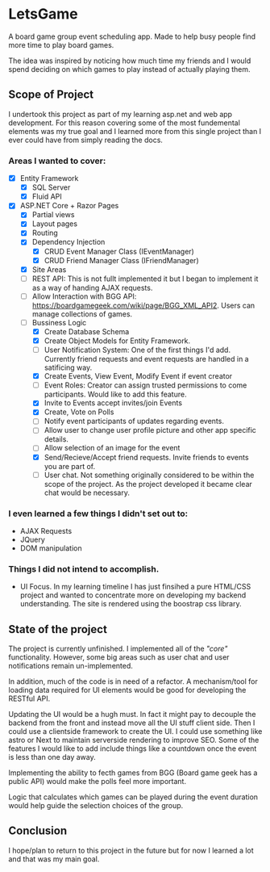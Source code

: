 # LetsGame

A board game group event scheduling app. Made to help busy people find more time to play board games.

The idea was inspired by noticing how much time my friends and I would spend deciding on which games to play instead of actually playing them.

## Scope of Project

I undertook this project as part of my learning asp.net and web app development. For this reason covering some of the most fundemental elements was my true goal and I learned more from this single project than I ever could have from simply reading the docs. 

### Areas I wanted to cover:

  - [x] Entity Framework
    - [x] SQL Server
    - [x] Fluid API
  - [x] ASP.NET Core + Razor Pages
    - [x] Partial views
    - [x] Layout pages
    - [x] Routing
    - [x] Dependency Injection
      - [x] CRUD Event Manager Class (IEventManager)
      - [x] CRUD Friend Manager Class (IFriendManager)
    - [x] Site Areas
    - [ ] REST API: This is not fullt implemented it but I began to implement it as a way of handing AJAX requests.
    - [ ] Allow Interaction with BGG API: https://boardgamegeek.com/wiki/page/BGG_XML_API2. Users can manage collections of games.
    - [ ] Bussiness Logic
      - [x] Create Database Schema
      - [x] Create Object Models for Entity Framework.
      - [ ] User Notification System: One of the first things I'd add. Currently friend requests and event requests are handled in a satificing way.
      - [x] Create Events, View Event, Modify Event if event creator
      - [ ] Event Roles: Creator can assign trusted permissions to come participants. Would like to add this feature.
      - [x] Invite to Events accept invites/join Events
      - [x] Create, Vote on Polls
      - [ ] Notify event participants of updates regarding events.
      - [ ] Allow user to change user profile picture and other app specific details.
      - [ ] Allow selection of an image for the event
      - [x] Send/Recieve/Accept friend requests. Invite friends to events you are part of.
      - [ ] User chat. Not something originally considered to be within the scope of the project. As the project developed it became clear chat would be necessary.
    
### I even learned a few things I didn't set out to:

- AJAX Requests
- JQuery
- DOM manipulation
      
### Things I did **not** intend to accomplish.

- UI Focus. In my learning timeline I has just finsihed a pure HTML/CSS project and wanted to concentrate more on developing my backend understanding. The site is rendered using the boostrap css library.

## State of the project

The project is currently unfinished. I implemented all of the *"core"* functionality. However, some big areas such as user chat and user notifications remain un-implemented.

In addition, much of the code is in need of a refactor. A mechanism/tool for loading data required for UI elements would be good for developing the RESTful API.

Updating the UI would be a hugh must. In fact it might pay to decouple the backend from the front and instead move all the UI stuff client side. Then I could use a clientside framework to create the UI. I could use something like astro or Next to maintain serverside rendering to improve SEO. Some of the features I would like to add include things like a countdown once the event is less than one day away.

Implementing the ability to fecth games from BGG (Board game geek has a public API) would make the polls feel more important.

Logic that calculates which games can be played during the event duration would help guide the selection choices of the group.

## Conclusion

I hope/plan to return to this project in the future but for now I learned a lot and that was my main goal.
